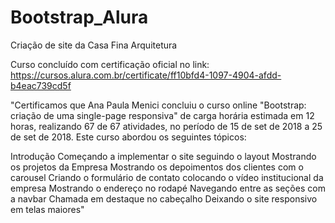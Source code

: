 # Bootstrap_Alura
Criação de site da Casa Fina Arquitetura

Curso concluído com certificação oficial no link:
https://cursos.alura.com.br/certificate/ff10bfd4-1097-4904-afdd-b4eac739cd5f

"Certificamos que Ana Paula Menici concluiu o curso online "Bootstrap: criação de uma single-page responsiva" de carga horária estimada em 12 horas, realizando 67 de 67 atividades, no período de 15 de set de 2018 a 25 de set de 2018.
Este curso abordou os seguintes tópicos:

Introdução
Começando a implementar o site seguindo o layout
Mostrando os projetos da Empresa
Mostrando os depoimentos dos clientes com o carousel
Criando o formulário de contato colocando o vídeo institucional da empresa
Mostrando o endereço no rodapé
Navegando entre as seções com a navbar
Chamada em destaque no cabeçalho
Deixando o site responsivo em telas maiores"

